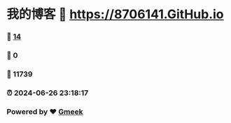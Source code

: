 # 我的博客 :link: https://8706141.GitHub.io 
### :page_facing_up: [14](https://8706141.GitHub.io/tag.html) 
### :speech_balloon: 0 
### :hibiscus: 11739 
### :alarm_clock: 2024-06-26 23:18:17 
### Powered by :heart: [Gmeek](https://github.com/Meekdai/Gmeek)
